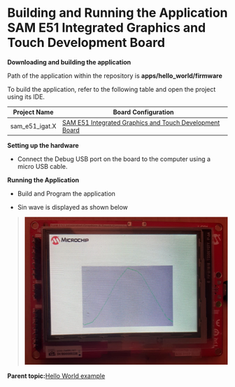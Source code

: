 # Building and Running the Application SAM E51 Integrated Graphics and Touch Development Board

**Downloading and building the application**

Path of the application within the repository is **apps/hello\_world/firmware**

To build the application, refer to the following table and open the project using its IDE.

|Project Name|Board Configuration|
|------------|-------------------|
|sam\_e51\_igat.X|[SAM E51 Integrated Graphics and Touch Development Board](https://www.microchip.com/developmenttools/ProductDetails/EV14C17A)|

**Setting up the hardware**

-   Connect the Debug USB port on the board to the computer using a micro USB cable.


**Running the Application**

-   Build and Program the application

-   Sin wave is displayed as shown below


> ![hello_world_sam_e51_igat_sinoutput](GUID-B1481340-905B-40BC-8E1E-250D62E686BF-low.png)

**Parent topic:**[Hello World example](GUID-22D72BA8-E33F-48CE-8AD7-9D5B4221D2A1.md)

